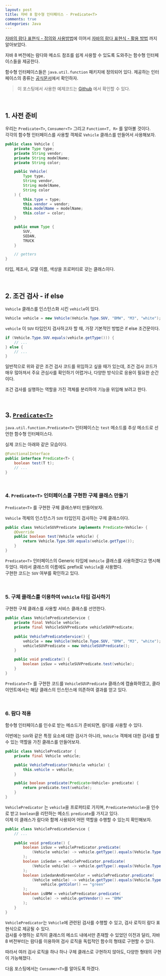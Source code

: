 ```yaml
---
layout: post
title: 자바 8 함수형 인터페이스 - Predicate<T>
comments: true
categories: Java 
---
```


[자바의 람다 표현식 - 정의와 사용방법](https://7772.github.io/2021-05-27-lambda-in-java/)에 이어서 [자바의 람다 표현식 - 활용 방법](https://7772.github.io/2021-05-28-lambda-in-java-examples/) 까지 알아보았다.<br/>

자바 8 버전에는 람다와 메소드 참조를 쉽게 사용할 수 있도록 도와주는 함수형 인터페이스들을 제공한다.<br/>

함수형 인터페이스들은 `java.util.function` 패키지에 정의되어 있다. 제공하는 인터페이스의 종류는 [공식문서](https://docs.oracle.com/javase/8/docs/api/java/util/function/package-summary.html)에서 확인하자.

> 이 포스팅에서 사용한 예제코드는 [Github](https://github.com/7772/study/tree/master/lambdastudy) 에서 확인할 수 있다.

<br/>

## 1. 사전 준비

우리는 `Predicate<T>`, `Consumer<T>` 그리고 `Function<T, R>` 를 알아볼 것이다.<br/>
각각의 함수형 인터페이스를 사용할 객체로 `Vehicle` 클래스를 만들어서 사용해보자.

```java
public class Vehicle {
    private Type type;
    private String vendor;
    private String modelName;
    private String color;

    public Vehicle(
        Type type,
        String vendor,
        String modelName,
        String color
    ) {
        this.type = type;
        this.vendor = vendor;
        this.modelName = modelName;
        this.color = color;
    }

    public enum Type {
        SUV,
        SEDAN,
        TRUCK
    }

    // getters
}
```

타입, 제조사, 모델 이름, 색상을 프로퍼티로 갖는 클래스이다.

<br/>

## 2. 조건 검사 - if else

`Vehicle` 클래스를 인스턴스화 시킨 `vehicle`이 있다.

```java
Vehicle vehicle = new Vehicle(Vehicle.Type.SUV, "BMW", "M3", "white");
```

`vehicle` 이 `SUV` 타입인지 검사하고자 할 때, 가장 기본적인 방법은 if else 조건문이다.

```java
if (Vehicle.Type.SUV.equals(vehicle.getType())) {
    // ...
} else {
    // ...
}
```

일반적으로 위와 같은 조건 검사 코드를 위임하고 싶을 때가 있는데, 조건 검사 코드가 매우 많아져서 주요 관심사를 확인하기 어렵거나, 다양한 방식으로 응용이 필요한 순간이다.

조건 검사를 실행하는 역할을 가진 객체를 분리하여 기능을 위임해 보려고 한다.

<br/>

## 3. [`Predicate<T>`](https://docs.oracle.com/javase/8/docs/api/java/util/function/Predicate.html)

`java.util.function.Predicate<T>` 인터페이스는 `test` 메소드를 추상 메소드로 선언한 함수형 인터페이스다.<br/>

실제 코드는 아래와 같은 모습이다.

```java
@FunctionalInterface
public interface Predicate<T> {
    boolean test(T t);
    // ...
}
```

<br/>

### 4. `Predicate<T>` 인터페이스를 구현한 구체 클래스 만들기

`Predicate<T>` 를 구현한 구체 클래스부터 만들어보자.<br/>

`Vehicle` 객체의 인스턴스가 `SUV` 타입인지 검사하는 구체 클래스이다.

```java
public class VehicleSUVPredicate implements Predicate<Vehicle> {
    @Override
    public boolean test(Vehicle vehicle) {
        return Vehicle.Type.SUV.equals(vehicle.getType());
    }
}
```

`Predicate<T>` 인터페이스의 Generic 타입에 `Vehicle` 클래스를 사용하겠다고 명시해 두었다. 따라서 클래스의 이름에도 prefix로 `Vehicle`을 사용했다.<br/>
구현한 코드는 `SUV` 여부를 확인하고 있다.

<br/>

### 5. 구체 클래스를 이용하여 `Vehicle` 타입 검사하기

구현한 구체 클래스를 사용할 서비스 클래스를 선언한다.

```java
public class VehiclePredicateService {
    private final Vehicle vehicle;
    private final VehicleSUVPredicate vehicleSUVPredicate;
    
    public VehiclePredicateService() {
        vehicle = new Vehicle(Vehicle.Type.SUV, "BMW", "M3", "white");
        vehicleSUVPredicate = new VehicleSUVPredicate();
    }

    public void predicate() {
        boolean isSuv = vehicleSUVPredicate.test(vehicle);
    }
}
```

`Predicate<T>` 를 구현한 코드를 `VehicleSUVPredicate` 클래스에 캡슐화하였고, 클라이언트에서는 해당 클래스의 인스턴스에 의존하여 결과를 얻고 있다.

<br/>

### 6. 람다 적용

함수형 인터페이스를 인수로 받는 메소드가 준비되면, 람다를 사용할 수 있다.

이번에는 `SUV`와 같은 특정 요소에 대한 검사가 아니라, `Vehicle` 객체에 대한 검사를 할 수 있는 역할을 가진 클래스를 만들어보자.

```java
public class VehiclePredicator {
    private final Vehicle vehicle;

    public VehiclePredicator(Vehicle vehicle) {
        this.vehicle = vehicle;
    }

    public boolean predicate(Predicate<Vehicle> predicate) {
        return predicate.test(vehicle);
    }
}
```

`VehiclePredicator` 는 `vehicle`을 프로퍼티로 가지며, `Predicate<Vehicle>`을 인수로 받고 `boolean`을 리턴하는 메소드 `predicate`를 가지고 있다.<br/>
이제 이 클래스가 람다와 함께 사용되어 어떤 역할을 수행할 수 있는지 확인해보자.

```java
public class VehiclePredicateService {
    // ...
    
    public void predicate() {
        boolean isSuv = vehiclePredicator.predicate(
            (Vehicle vehicle) -> vehicle.getType().equals(Vehicle.Type.SUV)
        );
        boolean isSedan = vehiclePredicator.predicate(
            (Vehicle vehicle) -> vehicle.getType().equals(Vehicle.Type.SEDAN)
        );
        boolean isSedanAndGreenColor = vehiclePredicator.predicate(
            (Vehicle vehicle) -> vehicle.getType().equals(Vehicle.Type.SEDAN) &&
                vehicle.getColor() == "green"
        );
        boolean isBMW = vehiclePredicator.predicate(
            (vehicle) -> vehicle.getVendor() == "BMW"
        );
    }
}
```

`VehiclePredicator`는 `Vehicle`에 관련된 검사를 수행할 수 있고, 검사 로직이 람다 표현식으로 제공될 수 있다.<br/>
검사를 수행하는 로직이 클래스의 메소드 내에서만 존재할 수 있었던 이전과 달리, 자바 8 버전부터는 람다를 이용하여 검사 로직을 독립적인 함수의 형태로 구현할 수 있다.

따라서 여러 검사 로직을 하나 하나 구체 클래스로 구현하지 않아도, 다양한 형태의 구현이 가능해졌다.<br/>

다음 포스팅에서는 `Consumer<T>`를 알아도록 하겠다.

<br/><br/>
